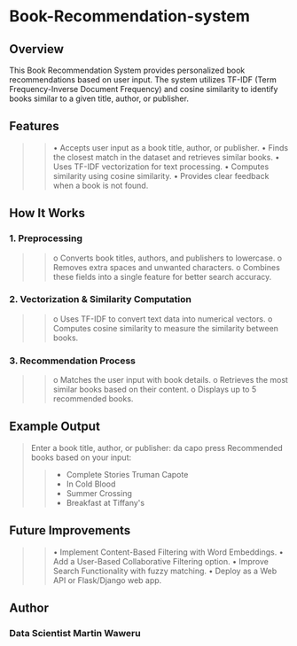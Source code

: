 # Book-Recommendation-system

## Overview
This Book Recommendation System provides personalized book recommendations based on user input. The system utilizes TF-IDF (Term Frequency-Inverse Document Frequency) and cosine similarity to identify books similar to a given title, author, or publisher.

## Features
>> •	Accepts user input as a book title, author, or publisher.
>> •	Finds the closest match in the dataset and retrieves similar books.
>> •	Uses TF-IDF vectorization for text processing.
>> •	Computes similarity using cosine similarity.
>> •	Provides clear feedback when a book is not found.

## How It Works

### 1.	Preprocessing
>> o	Converts book titles, authors, and publishers to lowercase.
>> o	Removes extra spaces and unwanted characters.
>> o	Combines these fields into a single feature for better search accuracy.

### 2.	Vectorization & Similarity Computation
>> o	Uses TF-IDF to convert text data into numerical vectors.
>> o	Computes cosine similarity to measure the similarity between books.

### 3.	Recommendation Process
>> o	Matches the user input with book details.
>> o	Retrieves the most similar books based on their content.
>> o	Displays up to 5 recommended books.

## Example Output
> Enter a book title, author, or publisher: da capo press
> Recommended books based on your input:
>> - Complete Stories Truman Capote
>> - In Cold Blood
>> - Summer Crossing
>> - Breakfast at Tiffany's

## Future Improvements
>> •	Implement Content-Based Filtering with Word Embeddings.
>> •	Add a User-Based Collaborative Filtering option.
>> •	Improve Search Functionality with fuzzy matching.
>> •	Deploy as a Web API or Flask/Django web app.
## Author
### Data Scientist Martin Waweru